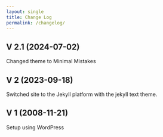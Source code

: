 ```yaml
---
layout: single
title: Change Log
permalink: /changelog/
---
```

## V 2.1 (2024-07-02)
Changed theme to Minimal Mistakes

## V 2 (2023-09-18)
Switched site to the Jekyll platform with the jekyll text theme.

## V 1 (2008-11-21)
Setup using WordPress